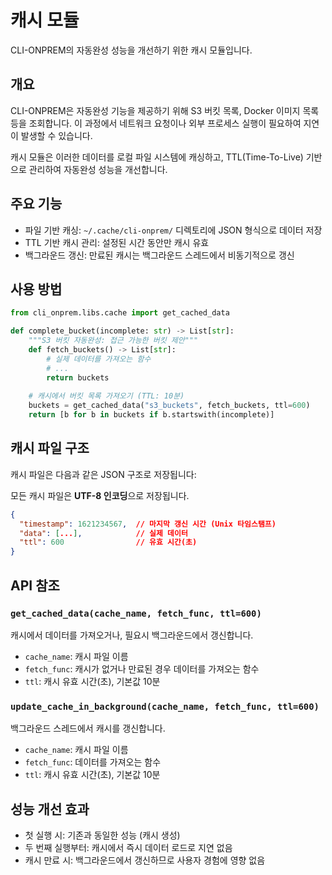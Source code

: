 # 캐시 모듈

CLI-ONPREM의 자동완성 성능을 개선하기 위한 캐시 모듈입니다.

## 개요

CLI-ONPREM은 자동완성 기능을 제공하기 위해 S3 버킷 목록, Docker 이미지 목록 등을 조회합니다. 이 과정에서 네트워크 요청이나 외부 프로세스 실행이 필요하여 지연이 발생할 수 있습니다.

캐시 모듈은 이러한 데이터를 로컬 파일 시스템에 캐싱하고, TTL(Time-To-Live) 기반으로 관리하여 자동완성 성능을 개선합니다.

## 주요 기능

- 파일 기반 캐싱: `~/.cache/cli-onprem/` 디렉토리에 JSON 형식으로 데이터 저장
- TTL 기반 캐시 관리: 설정된 시간 동안만 캐시 유효
- 백그라운드 갱신: 만료된 캐시는 백그라운드 스레드에서 비동기적으로 갱신

## 사용 방법

```python
from cli_onprem.libs.cache import get_cached_data

def complete_bucket(incomplete: str) -> List[str]:
    """S3 버킷 자동완성: 접근 가능한 버킷 제안"""
    def fetch_buckets() -> List[str]:
        # 실제 데이터를 가져오는 함수
        # ...
        return buckets
    
    # 캐시에서 버킷 목록 가져오기 (TTL: 10분)
    buckets = get_cached_data("s3_buckets", fetch_buckets, ttl=600)
    return [b for b in buckets if b.startswith(incomplete)]
```

## 캐시 파일 구조

캐시 파일은 다음과 같은 JSON 구조로 저장됩니다:

모든 캐시 파일은 **UTF-8 인코딩**으로 저장됩니다.

```json
{
  "timestamp": 1621234567,  // 마지막 갱신 시간 (Unix 타임스탬프)
  "data": [...],            // 실제 데이터
  "ttl": 600                // 유효 시간(초)
}
```

## API 참조

### `get_cached_data(cache_name, fetch_func, ttl=600)`

캐시에서 데이터를 가져오거나, 필요시 백그라운드에서 갱신합니다.

- `cache_name`: 캐시 파일 이름
- `fetch_func`: 캐시가 없거나 만료된 경우 데이터를 가져오는 함수
- `ttl`: 캐시 유효 시간(초), 기본값 10분

### `update_cache_in_background(cache_name, fetch_func, ttl=600)`

백그라운드 스레드에서 캐시를 갱신합니다.

- `cache_name`: 캐시 파일 이름
- `fetch_func`: 데이터를 가져오는 함수
- `ttl`: 캐시 유효 시간(초), 기본값 10분

## 성능 개선 효과

- 첫 실행 시: 기존과 동일한 성능 (캐시 생성)
- 두 번째 실행부터: 캐시에서 즉시 데이터 로드로 지연 없음
- 캐시 만료 시: 백그라운드에서 갱신하므로 사용자 경험에 영향 없음

